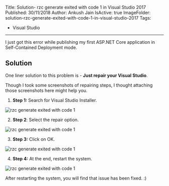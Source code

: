 Title: Solution- rzc generate exited with code 1 in Visual Studio 2017
Published: 30/11/2018
Author: Ankush Jain
IsActive: true
ImageFolder: solution-rzc-generate-exited-with-code-1-in-visual-studio-2017
Tags:
  -  Visual Studio
---
I just got this error while publishing my first ASP.NET Core application in Self-Contained Deployment mode.

## Solution
One liner solution to this problem is - **Just repair your Visual Studio**.

Though I took some screenshots of repairing steps, I thought attaching those screenshots here might help you.

1. **Step 1:** Search for Visual Studio Installer.

  ![rzc generate exited with code 1 ](/img/blogs/solution-rzc-generate-exited-with-code-1-in-visual-studio-2017/repair-visual-studio-rzc-generate-exited-with-code-1.png)

2. **Step 2**: Select the repair option.

  ![rzc generate exited with code 1 ](/img/blogs/solution-rzc-generate-exited-with-code-1-in-visual-studio-2017/repair-visual-studio-rzc-generate-exited-with-code-2.png)

3. **Step 3:** Click on OK.

  ![rzc generate exited with code 1 ](/img/blogs/solution-rzc-generate-exited-with-code-1-in-visual-studio-2017/repair-visual-studio-rzc-generate-exited-with-code-3.png)

4. **Step 4:** At the end, restart the system. 

  ![rzc generate exited with code 1 ](/img/blogs/solution-rzc-generate-exited-with-code-1-in-visual-studio-2017/repair-visual-studio-rzc-generate-exited-with-code-4.png)

After restarting the system, you will find that issue has been fixed. :)

                
